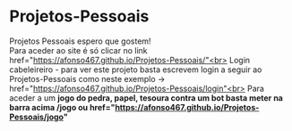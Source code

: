 # Projetos-Pessoais
Projetos Pessoais espero que gostem!<br>
Para aceder ao site é só clicar no link href="https://afonso467.github.io/Projetos-Pessoais/"<br>
Login cabeleireiro - para ver este projeto basta escrevem login a seguir ao Projetos-Pessoais como neste exemplo -> href="https://afonso467.github.io/Projetos-Pessoais/login"<br>
Para aceder a um <strong>jogo<strong> do pedra, papel, tesoura contra um bot basta meter na barra acima /jogo ou href="https://afonso467.github.io/Projetos-Pessoais/jogo"
